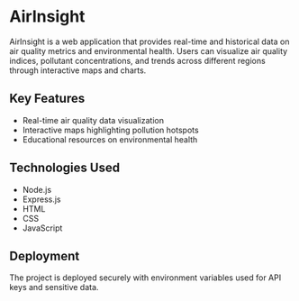 # AirInsight

AirInsight is a web application that provides real-time and historical data on air quality metrics and environmental health. Users can visualize air quality indices, pollutant concentrations, and trends across different regions through interactive maps and charts.

## Key Features

- Real-time air quality data visualization
- Interactive maps highlighting pollution hotspots
- Educational resources on environmental health

## Technologies Used

- Node.js
- Express.js
- HTML
- CSS
- JavaScript

## Deployment

The project is deployed securely with environment variables used for API keys and sensitive data.
